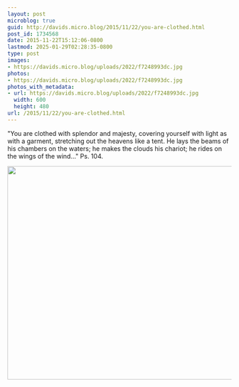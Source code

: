 ```yaml
---
layout: post
microblog: true
guid: http://davids.micro.blog/2015/11/22/you-are-clothed.html
post_id: 1734568
date: 2015-11-22T15:12:06-0800
lastmod: 2025-01-29T02:28:35-0800
type: post
images:
- https://davids.micro.blog/uploads/2022/f7248993dc.jpg
photos:
- https://davids.micro.blog/uploads/2022/f7248993dc.jpg
photos_with_metadata:
- url: https://davids.micro.blog/uploads/2022/f7248993dc.jpg
  width: 600
  height: 480
url: /2015/11/22/you-are-clothed.html
---
```

"You are clothed with splendor and majesty, covering yourself with light as with a garment, stretching out the heavens like a tent. He lays the beams of his chambers on the waters; he makes the clouds his chariot; he rides on the wings of the wind..." Ps. 104.

<img src="/uploads/2022/f7248993dc.jpg" width="600" height="480" alt="">
